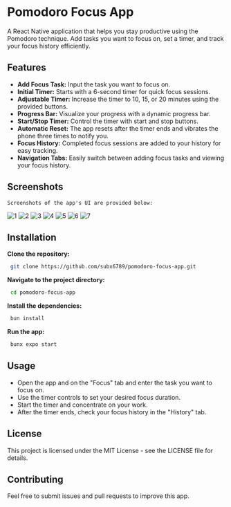 # Pomodoro Focus App

A React Native application that helps you stay productive using the Pomodoro technique. Add tasks you want to focus on, set a timer, and track your focus history efficiently.

## Features

- **Add Focus Task:** Input the task you want to focus on.
- **Initial Timer:** Starts with a 6-second timer for quick focus sessions.
- **Adjustable Timer:** Increase the timer to 10, 15, or 20 minutes using the provided buttons.
- **Progress Bar:** Visualize your progress with a dynamic progress bar.
- **Start/Stop Timer:** Control the timer with start and stop buttons.
- **Automatic Reset:** The app resets after the timer ends and vibrates the phone three times to notify you.
- **Focus History:** Completed focus sessions are added to your history for easy tracking.
- **Navigation Tabs:** Easily switch between adding focus tasks and viewing your focus history.

## Screenshots

`Screenshots of the app's UI are provided below:`

![1](https://github.com/user-attachments/assets/c40cf761-ba2c-4fc0-8c3d-ec5c6547b2df)
![2](https://github.com/user-attachments/assets/61a0987d-8b4a-44a9-9c6a-01d869e3d627)
![3](https://github.com/user-attachments/assets/e36de2e7-e114-44dd-9cfa-da8e80c702ce)
![4](https://github.com/user-attachments/assets/f58e5109-3d5c-43b0-b3b0-c9c78023b023)
![5](https://github.com/user-attachments/assets/ec5171a9-7f5d-4d35-b969-01c838891c63)
![6](https://github.com/user-attachments/assets/1756dbe8-a66a-460e-9f0f-1524373a0fbf)
![7](https://github.com/user-attachments/assets/ce95e643-e72a-401c-af01-7ac414b90e8f)

## Installation

**Clone the repository:**

```bash
 git clone https://github.com/subx6789/pomodoro-focus-app.git
```

**Navigate to the project directory:**

```bash
 cd pomodoro-focus-app
```

**Install the dependencies:**

```bash
 bun install
```

**Run the app:**

```bash
 bunx expo start
```

## Usage

- Open the app and on the "Focus" tab and enter the task you want to focus on.
- Use the timer controls to set your desired focus duration.
- Start the timer and concentrate on your work.
- After the timer ends, check your focus history in the "History" tab.

## License

This project is licensed under the MIT License - see the LICENSE file for details.

## Contributing

Feel free to submit issues and pull requests to improve this app.
